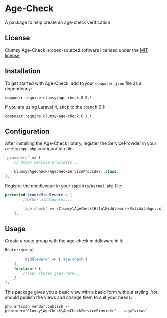 # Age-Check

A package to help create an age-check verification.

## License

Clumsy Age-Check is open-sourced software licensed under the [MIT license](http://opensource.org/licenses/MIT)

## Installation

To get started with Age-Check, add to your `composer.json` file as a dependency:

    composer require clumsy/age-check:0.2.*

If you are using Laravel 4, stick to the branch 0.1:

    composer require clumsy/age-check:0.1.*

## Configuration

After installing the Age-Check library, register the ServiceProvider in your `config/app.php` configuration file:

```php
'providers' => [
    // Other service providers...

    Clumsy\AgeCheck\AgeCheckServiceProvider::class,
],
```

Register the middleware in your `app/Http/Kernel.php` file:

```php
protected $routeMiddleware = [
        //Other middlewares...

        'age-check' => \Clumsy\AgeCheck\Http\Middleware\ValidateAge::class,
    ];
```

## Usage

Create a route group with the age-check middleware in it:

```php
Route::group(
    [
        'middleware' => ['age-check']
    ],
    function() {
        //Your routes goes here...
    }
);
```

This package gives you a basic view with a basic form without styling. You should publish the views and change them to suit your needs:

    php artisan vendor:publish --provider="Clumsy\AgeCheck\AgeCheckServiceProvider" --tag="views"

